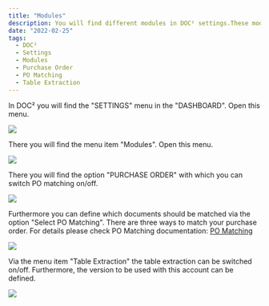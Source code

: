 ```yaml
---
title: "Modules"
description: You will find different modules in DOC² settings.These modules are important when you like to deal with PO Matching and use the table extraction functionality. 
date: "2022-02-25"
tags:
  - DOC²
  - Settings
  - Modules
  - Purchase Order
  - PO Matching
  - Table Extraction
---
```


In DOC² you will find the "SETTINGS" menu in the "DASHBOARD". Open this menu.

![](/_images/doc2/image-44-1024x396.png)

There you will find the menu item "Modules". Open this menu.

![](/_images/doc2/image-45-1024x355.png)

There you will find the option "PURCHASE ORDER" with which you can switch PO matching on/off.

![](/_images/doc2/image-46.png)

Furthermore you can define which documents should be matched via the option "Select PO Matching". There are three ways to match your purchase order. For details please check PO Matching documentation: [PO Matching](/doc2/pomatching/po-matching/)  

![](/_images/doc2/image-47.png)

Via the menu item "Table Extraction" the table extraction can be switched on/off. Furthermore, the version to be used with this account can be defined.

![](/_images/doc2/image-48.png)
